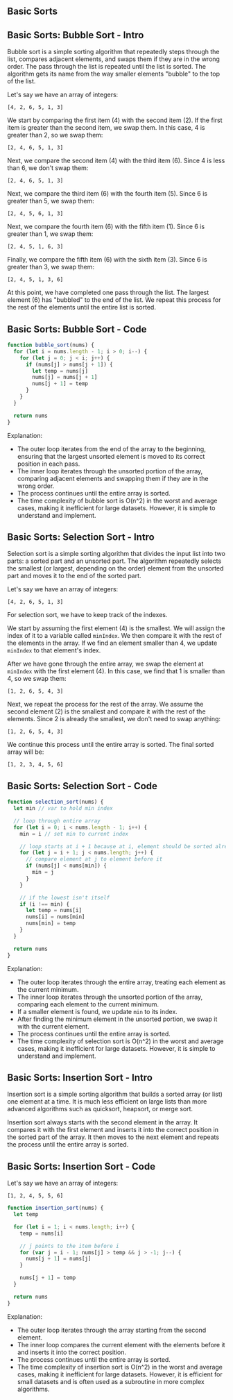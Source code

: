 ## Basic Sorts

## Basic Sorts: Bubble Sort - Intro

Bubble sort is a simple sorting algorithm that repeatedly steps through the list, compares adjacent elements, and swaps them if they are in the wrong order. The pass through the list is repeated until the list is sorted. The algorithm gets its name from the way smaller elements "bubble" to the top of the list.

Let's say we have an array of integers:

```plaintext
[4, 2, 6, 5, 1, 3]
```

We start by comparing the first item (4) with the second item (2). If the first item is greater than the second item, we swap them. In this case, 4 is greater than 2, so we swap them:

```plaintext
[2, 4, 6, 5, 1, 3]
```

Next, we compare the second item (4) with the third item (6). Since 4 is less than 6, we don't swap them:

```plaintext
[2, 4, 6, 5, 1, 3]
```

Next, we compare the third item (6) with the fourth item (5). Since 6 is greater than 5, we swap them:

```plaintext
[2, 4, 5, 6, 1, 3]
```

Next, we compare the fourth item (6) with the fifth item (1). Since 6 is greater than 1, we swap them:

```plaintext
[2, 4, 5, 1, 6, 3]
```

Finally, we compare the fifth item (6) with the sixth item (3). Since 6 is greater than 3, we swap them:

```plaintext
[2, 4, 5, 1, 3, 6]
```

At this point, we have completed one pass through the list. The largest element (6) has "bubbled" to the end of the list. We repeat this process for the rest of the elements until the entire list is sorted.

## Basic Sorts: Bubble Sort - Code

```javascript
function bubble_sort(nums) {
  for (let i = nums.length - 1; i > 0; i--) {
    for (let j = 0; j < i; j++) {
      if (nums[j] > nums[j + 1]) {
        let temp = nums[j]
        nums[j] = nums[j + 1]
        nums[j + 1] = temp
      }
    }
  }

  return nums
}
```

Explanation:

- The outer loop iterates from the end of the array to the beginning, ensuring that the largest unsorted element is moved to its correct position in each pass.
- The inner loop iterates through the unsorted portion of the array, comparing adjacent elements and swapping them if they are in the wrong order.
- The process continues until the entire array is sorted.
- The time complexity of bubble sort is O(n^2) in the worst and average cases, making it inefficient for large datasets. However, it is simple to understand and implement.

## Basic Sorts: Selection Sort - Intro

Selection sort is a simple sorting algorithm that divides the input list into two parts: a sorted part and an unsorted part. The algorithm repeatedly selects the smallest (or largest, depending on the order) element from the unsorted part and moves it to the end of the sorted part.

Let's say we have an array of integers:

```plaintext
[4, 2, 6, 5, 1, 3]
```

For selection sort, we have to keep track of the indexes.

We start by assuming the first element (4) is the smallest. We will assign the index of it to a variable called `minIndex`. We then compare it with the rest of the elements in the array. If we find an element smaller than 4, we update `minIndex` to that element's index.

After we have gone through the entire array, we swap the element at `minIndex` with the first element (4). In this case, we find that 1 is smaller than 4, so we swap them:

```plaintext
[1, 2, 6, 5, 4, 3]
```

Next, we repeat the process for the rest of the array. We assume the second element (2) is the smallest and compare it with the rest of the elements. Since 2 is already the smallest, we don't need to swap anything:

```plaintext
[1, 2, 6, 5, 4, 3]
```

We continue this process until the entire array is sorted. The final sorted array will be:

```plaintext
[1, 2, 3, 4, 5, 6]
```

## Basic Sorts: Selection Sort - Code

```javascript
function selection_sort(nums) {
  let min // var to hold min index

  // loop through entire array
  for (let i = 0; i < nums.length - 1; i++) {
    min = i // set min to current index

    // loop starts at i + 1 because at i, element should be sorted already
    for (let j = i + 1; j < nums.length; j++) {
      // compare element at j to element before it
      if (nums[j] < nums[min]) {
        min = j
      }
    }

    // if the lowest isn't itself
    if (i !== min) {
      let temp = nums[i]
      nums[i] = nums[min]
      nums[min] = temp
    }
  }

  return nums
}
```

Explanation:

- The outer loop iterates through the entire array, treating each element as the current minimum.
- The inner loop iterates through the unsorted portion of the array, comparing each element to the current minimum.
- If a smaller element is found, we update `min` to its index.
- After finding the minimum element in the unsorted portion, we swap it with the current element.
- The process continues until the entire array is sorted.
- The time complexity of selection sort is O(n^2) in the worst and average cases, making it inefficient for large datasets. However, it is simple to understand and implement.

## Basic Sorts: Insertion Sort - Intro

Insertion sort is a simple sorting algorithm that builds a sorted array (or list) one element at a time. It is much less efficient on large lists than more advanced algorithms such as quicksort, heapsort, or merge sort.

Insertion sort always starts with the second element in the array. It compares it with the first element and inserts it into the correct position in the sorted part of the array. It then moves to the next element and repeats the process until the entire array is sorted.

## Basic Sorts: Insertion Sort - Code

Let's say we have an array of integers:

```plaintext
[1, 2, 4, 5, 5, 6]
```

```javascript
function insertion_sort(nums) {
  let temp

  for (let i = 1; i < nums.length; i++) {
    temp = nums[i]

    // j points to the item before i
    for (var j = i - 1; nums[j] > temp && j > -1; j--) {
      nums[j + 1] = nums[j]
    }

    nums[j + 1] = temp
  }

  return nums
}
```

Explanation:

- The outer loop iterates through the array starting from the second element.
- The inner loop compares the current element with the elements before it and inserts it into the correct position.
- The process continues until the entire array is sorted.
- The time complexity of insertion sort is O(n^2) in the worst and average cases, making it inefficient for large datasets. However, it is efficient for small datasets and is often used as a subroutine in more complex algorithms.
